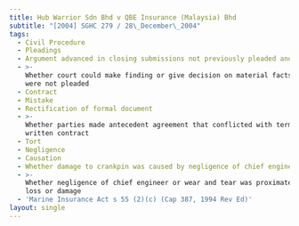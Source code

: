 ```yaml
---
title: Hub Warrior Sdn Bhd v QBE Insurance (Malaysia) Bhd
subtitle: "[2004] SGHC 279 / 28\_December\_2004"
tags:
  - Civil Procedure
  - Pleadings
  - Argument advanced in closing submissions not previously pleaded and argued
  - >-
    Whether court could make finding or give decision on material facts which
    were not pleaded
  - Contract
  - Mistake
  - Rectification of formal document
  - >-
    Whether parties made antecedent agreement that conflicted with term of
    written contract
  - Tort
  - Negligence
  - Causation
  - Whether damage to crankpin was caused by negligence of chief engineer
  - >-
    Whether negligence of chief engineer or wear and tear was proximate cause of
    loss or damage
  - 'Marine Insurance Act s 55 (2)(c) (Cap 387, 1994 Rev Ed)'
layout: single
---
```


